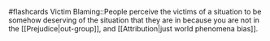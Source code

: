 #flashcards 
Victim Blaming::People perceive the victims of a situation to be somehow deserving of the situation that they are in because you are not in the [[Prejudice|out-group]], and [[Attribution|just world phenomena bias]].
<!--SR:!2023-11-07,1,190-->